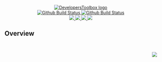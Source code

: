 <p align="center">
    <a href="https://github.com/DevelopersToolbox/">
        <img src="https://cdn.wolfsoftware.com/assets/images/github/organisations/developerstoolbox/black-and-white-circle-256.png" alt="DevelopersToolbox logo" />
    </a>
    <br />
    <a href="https://github.com/DevelopersToolbox/test/actions/workflows/cicd-pipeline-shared.yml">
        <img src="https://img.shields.io/github/workflow/status/DevelopersToolbox/test/CICD%20Pipeline%20(Shared)/master?label=shared%20pipeline&style=for-the-badge" alt="Github Build Status">
    </a>
    <a href="https://github.com/DevelopersToolbox/test/actions/workflows/cicd-pipeline-custom.yml">
        <img src="https://img.shields.io/github/workflow/status/DevelopersToolbox/test/CICD%20Pipeline%20(Custom)/master?label=custom%20pipeline&style=for-the-badge" alt="Github Build Status">
    </a>
    <br />
    <a href="https://github.com/DevelopersToolbox/test/blob/master/.github/CODE_OF_CONDUCT.md">
        <img src="https://img.shields.io/badge/Code%20of%20Conduct-blue?style=for-the-badge" />
    </a>
    <a href="https://github.com/DevelopersToolbox/test/blob/master/.github/CONTRIBUTING.md">
        <img src="https://img.shields.io/badge/Contributing-blue?style=for-the-badge" />
    </a>
    <a href="https://github.com/DevelopersToolbox/test/blob/master/.github/SECURITY.md">
        <img src="https://img.shields.io/badge/Report%20Security%20Concern-blue?style=for-the-badge" />
    </a>
    <a href="https://github.com/DevelopersToolbox/test/issues">
        <img src="https://img.shields.io/badge/Get%20Support-blue?style=for-the-badge" />
    </a>
</p>

## Overview

<br />
<p align="right"><a href="https://wolfsoftware.com/"><img src="https://img.shields.io/badge/Created%20by%20Wolf%20Software-blue?style=for-the-badge" /></a></p>
